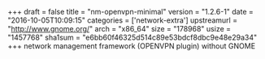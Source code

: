 +++
draft = false
title = "nm-openvpn-minimal"
version = "1.2.6-1"
date = "2016-10-05T10:09:15"
categories = ['network-extra']
upstreamurl = "http://www.gnome.org/"
arch = "x86_64"
size = "178968"
usize = "1457768"
sha1sum = "e6bb60f46325d514c89e53bdcf8dbc9e48e29a34"
+++
network management framework (OPENVPN plugin) without GNOME